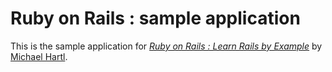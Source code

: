 # Ruby on Rails : sample application

This is the sample application for
[*Ruby on Rails : Learn Rails by Example*](http://railstutorial.org/)
by [Michael Hartl](http://michaelhartl.com/).